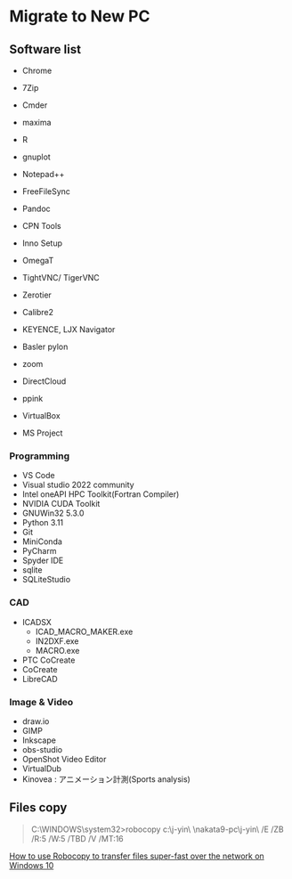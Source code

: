 # Migrate to New PC

## Software list
- Chrome

- 7Zip
- Cmder

- maxima
- R
- gnuplot
- Notepad++
- FreeFileSync
- Pandoc
- CPN Tools
- Inno Setup
- OmegaT
- TightVNC/ TigerVNC

- Zerotier
- Calibre2
- KEYENCE, LJX Navigator
- Basler pylon

- zoom
- DirectCloud
- ppink
- VirtualBox
- MS Project

### Programming
- VS Code
- Visual studio 2022 community
- Intel oneAPI HPC Toolkit(Fortran Compiler)
- NVIDIA CUDA Toolkit
- GNUWin32 5.3.0
- Python 3.11
- Git
- MiniConda
- PyCharm
- Spyder IDE
- sqlite
- SQLiteStudio
  
### CAD
- ICADSX
  -  ICAD_MACRO_MAKER.exe
  -  IN2DXF.exe
  -  MACRO.exe
- PTC CoCreate
- CoCreate
- LibreCAD

### Image & Video
- draw.io
- GIMP
- Inkscape
- obs-studio
- OpenShot Video Editor
- VirtualDub
- Kinovea : アニメーション計測(Sports analysis)

## Files copy
> C:\WINDOWS\system32>robocopy c:\j-yin\ \\nakata9-pc\j-yin\ /E /ZB /R:5 /W:5 /TBD  /V /MT:16

[How to use Robocopy to transfer files super-fast over the network on Windows 10](https://pureinfotech.com/robocopy-transfer-files-fast-network-windows-10/)

